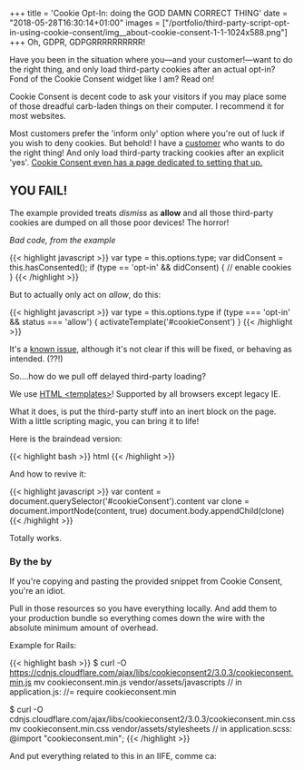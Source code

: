 +++
title = 'Cookie Opt-In: doing the GOD DAMN CORRECT THING'
date = "2018-05-28T16:30:14+01:00"
images = ["/portfolio/third-party-script-opt-in-using-cookie-consent/img__about-cookie-consent-1-1-1024x588.png"]
+++
Oh, GDPR, GDPGRRRRRRRRRR!
<!--more-->

Have you been in the situation where you—and your
customer!—want to do the right thing, and only load third-party cookies after
an actual opt-in? Fond of the Cookie Consent widget like I am? Read on!

Cookie Consent is decent code to ask your visitors if you may place some
of those dreadful carb-laden things on their computer. I recommend it for
most websites.

Most customers prefer the 'inform only' option where you're out of luck if
you wish to deny cookies. But behold! I have a [customer](http://www.blitts.nl) who wants to do
the right thing! And only load third-party tracking cookies after an explicit
'yes'. [Cookie Consent even has a page dedicated to setting that up.](https://www.osano.com/cookieconsent/documentation/disabling-cookies/)

## YOU FAIL!

The example provided treats _dismiss_ as **allow** and all those third-party
cookies are dumped on all those poor devices! The horror!


*Bad code, from the example*

{{< highlight javascript >}}
var type = this.options.type;
  var didConsent = this.hasConsented();
  if (type == 'opt-in' && didConsent) {
    // enable cookies
  }
{{< /highlight >}}

But to actually only act on _allow_, do this:

{{< highlight javascript >}}
var type = this.options.type
if (type === 'opt-in' && status === 'allow') {
  activateTemplate('#cookieConsent')
}
{{< /highlight >}}

It's a [known issue](https://github.com/insites/cookieconsent/issues/254), although
it's not clear if this will be fixed, or behaving as intended. (??!)

So....how do we pull off delayed third-party loading?

We use [HTML \<templates>](https://www.html5rocks.com/en/tutorials/webcomponents/template/)! Supported by all browsers except legacy IE.

What it does, is put the third-party stuff into an inert block on the page.
With a little scripting magic, you can bring it to life!

Here is the braindead version:

{{< highlight bash >}} html
<template id="cookieConsent">
  <script type="text/javascript">
    (function() {
        var ga = document.createElement('script');
        // ... etc
    })()
  </script>
</template>
{{< /highlight >}}

And how to revive it:

{{< highlight javascript >}}
var content = document.querySelector('#cookieConsent').content
var clone = document.importNode(content, true)
document.body.appendChild(clone)
{{< /highlight >}}

Totally works.

### By the by

If you're copying and pasting the provided snippet from Cookie Consent, you're an idiot.

Pull in those resources so you have everything locally. And add them to your
production bundle so everything comes down the wire with the absolute
minimum amount of overhead.

Example for Rails:

{{< highlight bash >}}
$ curl -O https://cdnjs.cloudflare.com/ajax/libs/cookieconsent2/3.0.3/cookieconsent.min.js
mv cookieconsent.min.js vendor/assets/javascripts
// in application.js:
//= require cookieconsent.min

$ curl -O cdnjs.cloudflare.com/ajax/libs/cookieconsent2/3.0.3/cookieconsent.min.css
mv cookieconsent.min.css vendor/assets/stylesheets
// in application.scss:
@import "cookieconsent.min";
{{< /highlight >}}

And put everything related to this in an IIFE, comme ca:

<script src="https://gist.github.com/tilsammans/c1c9bda68274d5ac473814fdd456766d.js"></script>
